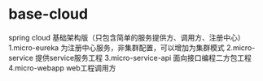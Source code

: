 # base-cloud
spring cloud 基础架构版（只包含简单的服务提供方、调用方、注册中心）
1.micro-eureka 为注册中心服务，非集群配置，可以增加为集群模式
2.micro-service 提供service服务工程
3.micro-service-api 面向接口编程二方包工程
4.micro-webapp web工程调用方
